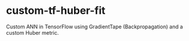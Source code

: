 # custom-tf-huber-fit
Custom ANN in TensorFlow using GradientTape (Backpropagation) and a custom Huber metric.
